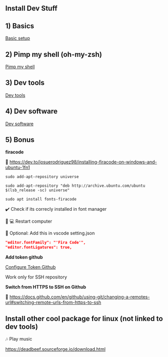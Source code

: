 ## Install Dev Stuff

## 1) Basics

[Basic setup](./basic-setup.mkd)

## 2) Pimp my shell (oh-my-zsh)

[Pimp my shell](./zsh/pimp-shell.mkd)

## 3) Dev tools

[Dev tools](./dev-tools.mkd)

## 4) Dev software

[Dev software](./dev-software.mkd)

## 5) Bonus

**firacode**

:link: https://dev.to/josuerodriguez98/installing-firacode-on-windows-and-ubuntu-1fn1


```console
sudo add-apt-repository universe
```

```console
sudo add-apt-repository "deb http://archive.ubuntu.com/ubuntu $(lsb_release -sc) universe"
```

```console
sudo apt install fonts-firacode
```
 
:heavy_check_mark: Check if its correcly installed in font manager

:repeat: :computer: Restart computer

:triangular_flag_on_post: Optional: Add this in vscode setting.json

```json
"editor.fontFamily": "'Fira Code'",
"editor.fontLigatures": true,
```

**Add token github**

[Configure Token Github](./github/add-token-ssh.mkd)

Work only for SSH repository

**Switch from HTTPS to SSH on Github**

:link: https://docs.github.com/en/github/using-git/changing-a-remotes-url#switching-remote-urls-from-https-to-ssh

## Install other cool package for linux (not linked to dev tools)

🎶 Play music

https://deadbeef.sourceforge.io/download.html